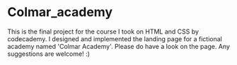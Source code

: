 # Colmar_academy
This is the final project for the course I took on HTML and CSS by codecademy. I designed and implemented the landing page for a fictional academy named 'Colmar Academy'. Please do have a look on the page. Any suggestions are welcome! :)
